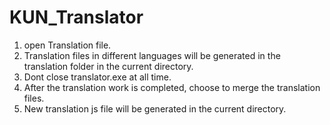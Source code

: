 # KUN_Translator

1. open Translation file.
2. Translation files in different languages will be generated in the translation folder in the current directory.
3. Dont close translator.exe at all time.
4. After the translation work is completed, choose to merge the translation files.
5. New translation js file will be generated in the current directory.
